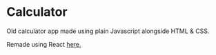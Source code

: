 # Calculator

Old calculator app made using plain Javascript alongside HTML & CSS.

Remade using React [here.](https://www.github.com/WaddyLeonvil/ReactCalculator)
